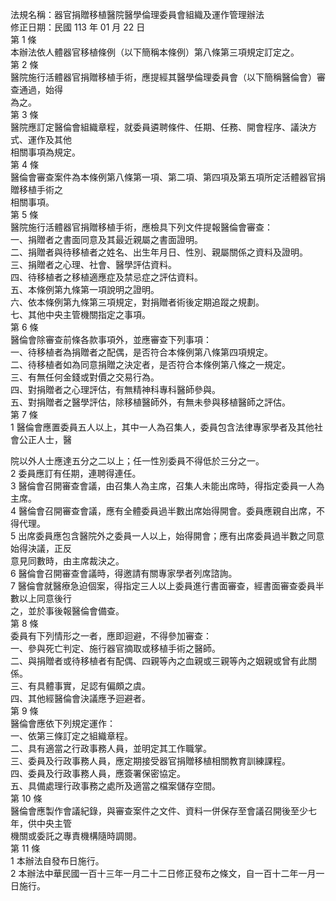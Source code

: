 法規名稱：器官捐贈移植醫院醫學倫理委員會組織及運作管理辦法  
修正日期：民國 113 年 01 月 22 日  
第 1 條  
本辦法依人體器官移植條例（以下簡稱本條例）第八條第三項規定訂定之。  
第 2 條  
醫院施行活體器官捐贈移植手術，應提經其醫學倫理委員會（以下簡稱醫倫會）審查通過，始得  
為之。  
第 3 條  
醫院應訂定醫倫會組織章程，就委員遴聘條件、任期、任務、開會程序、議決方式、運作及其他  
相關事項為規定。  
第 4 條  
醫倫會審查案件為本條例第八條第一項、第二項、第四項及第五項所定活體器官捐贈移植手術之  
相關事項。  
第 5 條  
醫院施行活體器官捐贈移植手術，應檢具下列文件提報醫倫會審查：  
一、捐贈者之書面同意及其最近親屬之書面證明。  
二、捐贈者與待移植者之姓名、出生年月日、性別、親屬關係之資料及證明。  
三、捐贈者之心理、社會、醫學評估資料。  
四、待移植者之移植適應症及禁忌症之評估資料。  
五、本條例第九條第一項說明之證明。  
六、依本條例第九條第三項規定，對捐贈者術後定期追蹤之規劃。  
七、其他中央主管機關指定之事項。  
第 6 條  
醫倫會除審查前條各款事項外，並應審查下列事項：  
一、待移植者為捐贈者之配偶，是否符合本條例第八條第四項規定。  
二、待移植者如為同意捐贈之決定者，是否符合本條例第八條之一規定。  
三、有無任何金錢或對價之交易行為。  
四、對捐贈者之心理評估，有無精神科專科醫師參與。  
五、對捐贈者之醫學評估，除移植醫師外，有無未參與移植醫師之評估。  
第 7 條  
1 醫倫會應置委員五人以上，其中一人為召集人，委員包含法律專家學者及其他社會公正人士，醫  


院以外人士應達五分之二以上；任一性別委員不得低於三分之一。  
2 委員應訂有任期，連聘得連任。  
3 醫倫會召開審查會議，由召集人為主席，召集人未能出席時，得指定委員一人為主席。  
4 醫倫會召開審查會議，應有全體委員過半數出席始得開會。委員應親自出席，不得代理。  
5 出席委員應包含醫院外之委員一人以上，始得開會；應有出席委員過半數之同意始得決議，正反  
意見同數時，由主席裁決之。  
6 醫倫會召開審查會議時，得邀請有關專家學者列席諮詢。  
7 醫倫會就醫療急迫個案，得指定三人以上委員進行書面審查，經書面審查委員半數以上同意後行  
之，並於事後報醫倫會備查。  
第 8 條  
委員有下列情形之一者，應即迴避，不得參加審查：  
一、參與死亡判定、施行器官摘取或移植手術之醫師。  
二、與捐贈者或待移植者有配偶、四親等內之血親或三親等內之姻親或曾有此關係。  
三、有具體事實，足認有偏頗之虞。  
四、其他經醫倫會決議應予迴避者。  
第 9 條  
醫倫會應依下列規定運作：  
一、依第三條訂定之組織章程。  
二、具有適當之行政事務人員，並明定其工作職掌。  
三、委員及行政事務人員，應定期接受器官捐贈移植相關教育訓練課程。  
四、委員及行政事務人員，應簽署保密協定。  
五、具備處理行政事務之處所及適當之檔案儲存空間。  
第 10 條  
醫倫會應製作會議紀錄，與審查案件之文件、資料一併保存至會議召開後至少七年，供中央主管  
機關或委託之專責機構隨時調閱。  
第 11 條  
1 本辦法自發布日施行。  
2 本辦法中華民國一百十三年一月二十二日修正發布之條文，自一百十二年一月一日施行。  



